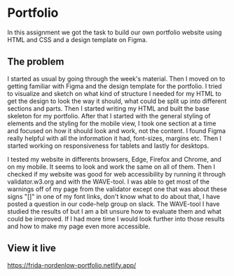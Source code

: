 # Portfolio

In this assignment we got the task to build our own portfolio website using HTML and CSS and a design template on Figma.


## The problem

I started as usual by going through the week's material. Then I moved on to getting familiar with Figma and the design template for the portfolio. I tried to visualize and sketch on what kind of structure I needed for my HTML to get the design to look the way it should, what could be split up into different sections and parts. Then I started writing my HTML and built the base skeleton for my portfolio. After that I started with the general styling of elements and the styling for the mobile view, I took one section at a time and focused on how it should look and work, not the content. I found Figma really helpful with all the information it had, font-sizes, margins etc. Then I started working on responsiveness for tablets and lastly for desktops. 

I tested my website in differents browsers, Edge, Firefox and Chrome, and on my mobile. It seems to look and work the same on all of them. Then I checked if my website was good for web accessibility by running it through validator.w3.org and with the WAVE-tool. I was able to get most of the warnings off of my page from the validator except one that was about these signs "[]" in one of my font links, don't know what to do about that, I have posted a question in our code-help group on slack. The WAVE-tool I have studied the results of but I am a bit unsure how to evaluate them and what could be improved. If I had more time I would look further into those results and how to make my page even more accessible. 


## View it live

https://frida-nordenlow-portfolio.netlify.app/